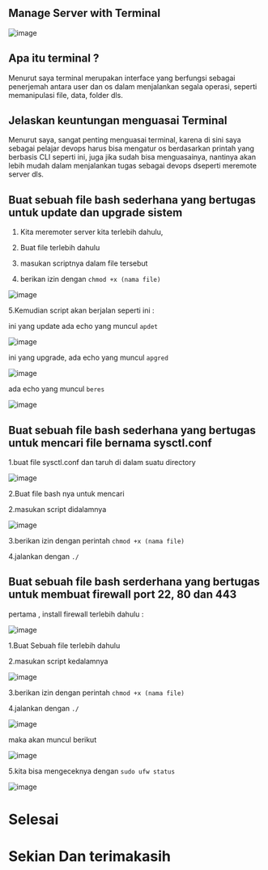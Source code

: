## Manage Server with Terminal


![image](https://user-images.githubusercontent.com/99697182/171647802-3dc99b4a-6f82-4c21-92ee-17331938cfd2.png)


## Apa itu terminal ?

Menurut saya terminal merupakan interface yang berfungsi sebagai penerjemah antara user dan os dalam menjalankan segala operasi, seperti memanipulasi file, data, folder dls.

## Jelaskan keuntungan menguasai Terminal

Menurut saya, sangat penting menguasai terminal, karena di sini saya sebagai pelajar devops harus bisa mengatur os berdasarkan printah yang berbasis CLI seperti ini, juga jika sudah bisa menguasainya, nantinya akan lebih mudah dalam menjalankan tugas sebagai devops dseperti meremote server dls.

## Buat sebuah file bash sederhana yang bertugas untuk update dan upgrade sistem
1. Kita meremoter server kita terlebih dahulu,

2. Buat file terlebih dahulu

3. masukan scriptnya dalam file tersebut

4. berikan izin dengan `chmod +x (nama file)`

![image](https://user-images.githubusercontent.com/99697182/171650269-3219143f-20cf-4a33-ba84-a62714480864.png)

5.Kemudian script akan berjalan seperti ini :

ini yang update ada echo yang muncul `apdet`

![image](https://user-images.githubusercontent.com/99697182/171650577-1cdf82cf-4be8-401f-8106-5983a0983daa.png)

ini yang upgrade, ada echo yang muncul `apgred`

![image](https://user-images.githubusercontent.com/99697182/171651655-6ab9568b-af43-4446-9b3b-48a591252491.png)

ada echo yang muncul `beres`

![image](https://user-images.githubusercontent.com/99697182/171653962-57ac47c2-ca43-4a0c-821c-3050e7e28fa2.png)



## Buat sebuah file bash sederhana yang bertugas untuk mencari file bernama sysctl.conf

1.buat file sysctl.conf dan taruh di dalam suatu directory

![image](https://user-images.githubusercontent.com/99697182/171678010-acf4e9ba-ef26-410f-b305-e875d5119b82.png)

2.Buat file bash nya untuk mencari

2.masukan script didalamnya

![image](https://user-images.githubusercontent.com/99697182/171678631-0593b696-7877-4371-a0ba-fe0894c911f8.png)

3.berikan izin dengan perintah `chmod +x (nama file)`

4.jalankan dengan `./`






## Buat sebuah file bash serderhana yang bertugas untuk membuat firewall port 22, 80 dan 443

pertama , install firewall terlebih dahulu :

![image](https://user-images.githubusercontent.com/99697182/171659661-eea990ec-34b2-4040-87e7-3ddd9695bf72.png)


1.Buat Sebuah file terlebih dahulu

2.masukan script kedalamnya

![image](https://user-images.githubusercontent.com/99697182/171658571-a8f1e550-a64c-41fb-98ac-1dad37b469fe.png)

3.berikan izin dengan perintah `chmod +x (nama file)`

4.jalankan dengan `./`

![image](https://user-images.githubusercontent.com/99697182/171658790-9fb8cf3b-580a-474d-be86-558ff1eeb169.png)

maka akan muncul berikut

![image](https://user-images.githubusercontent.com/99697182/171658964-51400bbd-d434-4f25-aec3-82287c2bd303.png)

5.kita bisa mengeceknya dengan `sudo ufw status`

![image](https://user-images.githubusercontent.com/99697182/171661729-06369144-70ef-44fb-b671-dd8eac9561e7.png)


# Selesai

# Sekian Dan terimakasih 



